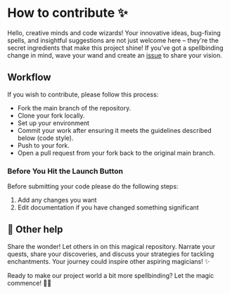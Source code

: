 # How to contribute ✨

Hello, creative minds and code wizards! Your innovative ideas, bug-fixing spells, and insightful suggestions are not just welcome here – they're the secret ingredients that make this project shine! If you've got a spellbinding change in mind, wave your wand and create an [issue]() to share your vision.

## Workflow

If you wish to contribute, please follow this process:

* Fork the main branch of the repository.
* Clone your fork locally.
* Set up your environment
* Commit your work after ensuring it meets the guidelines described below (code style).
* Push to your fork.
* Open a pull request from your fork back to the original main branch.


### Before You Hit the Launch Button

Before submitting your code please do the following steps:

1. Add any changes you want
1. Edit documentation if you have changed something significant


## 🌟 Other help

Share the wonder! Let others in on this magical repository. Narrate your quests, share your discoveries, and discuss your strategies for tackling enchantments. Your journey could inspire other aspiring magicians! ✨

Ready to make our project world a bit more spellbinding? Let the magic commence! 🧙‍♂️